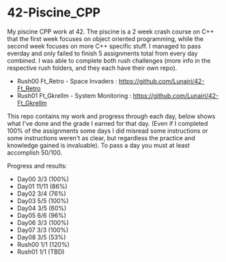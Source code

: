 # 42-Piscine_CPP
My piscine CPP work at 42. The piscine is a 2 week crash course on C++ that the first week focuses on object oriented programming, while the second week focuses on more C++ specific stuff. I managed to pass everday and only failed to finish 5 assignments total from every day combined. I was able to complete both rush challenges (more info in the respective rush folders, and they each have their own repo).

- Rush00 Ft_Retro - Space Invaders : https://github.com/Lunairi/42-Ft_Retro
- Rush01 Ft_Gkrellm - System Monitoring : https://github.com/Lunairi/42-Ft_Gkrellm

This repo contains my work and progress through each day, below shows what I've done and the grade I earned for that day. (Even if I completed 100% of the assignments some days I did misread some instructions or some instructions weren't as clear, but regardless the practice and knowledge gained is invaluable).
To pass a day you must at least accomplish 50/100.

Progress and results:
- Day00 3/3 (100%)
- Day01 11/11 (86%)
- Day02 3/4 (76%)
- Day03 5/5 (100%)
- Day04 3/5 (60%)
- Day05 6/6 (96%)
- Day06 3/3 (100%)
- Day07 3/3 (100%)
- Day08 3/5 (53%)
- Rush00 1/1 (120%)
- Rush01 1/1 (TBD)
